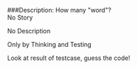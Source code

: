 ###Description:
How many "word"?  
No Story

No Description

Only by Thinking and Testing

Look at result of testcase, guess the code!